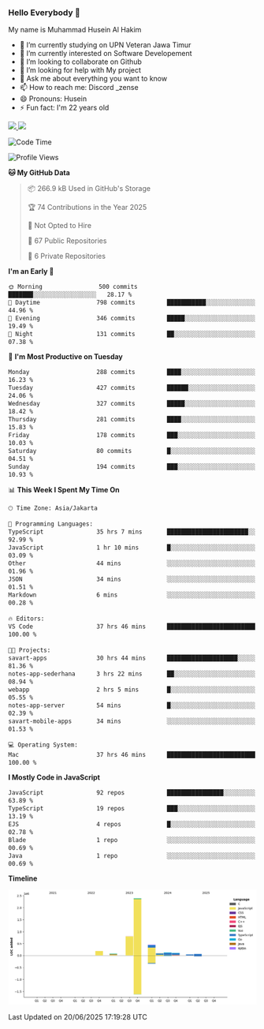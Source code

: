 ### Hello Everybody 👋

My name is Muhammad Husein Al Hakim

- 🔭 I’m currently studying on UPN Veteran Jawa Timur
- 🌱 I’m currently interested on Software Developement
- 👯 I’m looking to collaborate on Github
- 🤔 I’m looking for help with My project
- 💬 Ask me about everything you want to know
- 📫 How to reach me: Discord _zense
- 😄 Pronouns: Husein
- ⚡ Fun fact: I'm 22 years old

<p align="left">
<a href="https://github.com/huseinhq">
  <img height="180em" src="https://github-readme-stats-eight-theta.vercel.app/api?username=huseinhq&show_icons=true&theme=algolia&include_all_commits=true&count_private=true"/>
  <img height="180em" src="https://github-readme-stats-eight-theta.vercel.app/api/top-langs/?username=huseinhq&layout=compact&langs_count=8&theme=algolia"/>
</a>
</p>

<!--START_SECTION:waka-->
![Code Time](http://img.shields.io/badge/Code%20Time-2%2C289%20hrs%2052%20mins-blue)

![Profile Views](http://img.shields.io/badge/Profile%20Views-0-blue)

**🐱 My GitHub Data** 

> 📦 266.9 kB Used in GitHub's Storage 
 > 
> 🏆 74 Contributions in the Year 2025
 > 
> 🚫 Not Opted to Hire
 > 
> 📜 67 Public Repositories 
 > 
> 🔑 6 Private Repositories 
 > 
**I'm an Early 🐤** 

```text
🌞 Morning                500 commits         ███████░░░░░░░░░░░░░░░░░░   28.17 % 
🌆 Daytime                798 commits         ███████████░░░░░░░░░░░░░░   44.96 % 
🌃 Evening                346 commits         █████░░░░░░░░░░░░░░░░░░░░   19.49 % 
🌙 Night                  131 commits         ██░░░░░░░░░░░░░░░░░░░░░░░   07.38 % 
```
📅 **I'm Most Productive on Tuesday** 

```text
Monday                   288 commits         ████░░░░░░░░░░░░░░░░░░░░░   16.23 % 
Tuesday                  427 commits         ██████░░░░░░░░░░░░░░░░░░░   24.06 % 
Wednesday                327 commits         █████░░░░░░░░░░░░░░░░░░░░   18.42 % 
Thursday                 281 commits         ████░░░░░░░░░░░░░░░░░░░░░   15.83 % 
Friday                   178 commits         ███░░░░░░░░░░░░░░░░░░░░░░   10.03 % 
Saturday                 80 commits          █░░░░░░░░░░░░░░░░░░░░░░░░   04.51 % 
Sunday                   194 commits         ███░░░░░░░░░░░░░░░░░░░░░░   10.93 % 
```


📊 **This Week I Spent My Time On** 

```text
🕑︎ Time Zone: Asia/Jakarta

💬 Programming Languages: 
TypeScript               35 hrs 7 mins       ███████████████████████░░   92.99 % 
JavaScript               1 hr 10 mins        █░░░░░░░░░░░░░░░░░░░░░░░░   03.09 % 
Other                    44 mins             ░░░░░░░░░░░░░░░░░░░░░░░░░   01.96 % 
JSON                     34 mins             ░░░░░░░░░░░░░░░░░░░░░░░░░   01.51 % 
Markdown                 6 mins              ░░░░░░░░░░░░░░░░░░░░░░░░░   00.28 % 

🔥 Editors: 
VS Code                  37 hrs 46 mins      █████████████████████████   100.00 % 

🐱‍💻 Projects: 
savart-apps              30 hrs 44 mins      ████████████████████░░░░░   81.36 % 
notes-app-sederhana      3 hrs 22 mins       ██░░░░░░░░░░░░░░░░░░░░░░░   08.94 % 
webapp                   2 hrs 5 mins        █░░░░░░░░░░░░░░░░░░░░░░░░   05.55 % 
notes-app-server         54 mins             █░░░░░░░░░░░░░░░░░░░░░░░░   02.39 % 
savart-mobile-apps       34 mins             ░░░░░░░░░░░░░░░░░░░░░░░░░   01.53 % 

💻 Operating System: 
Mac                      37 hrs 46 mins      █████████████████████████   100.00 % 
```

**I Mostly Code in JavaScript** 

```text
JavaScript               92 repos            ████████████████░░░░░░░░░   63.89 % 
TypeScript               19 repos            ███░░░░░░░░░░░░░░░░░░░░░░   13.19 % 
EJS                      4 repos             █░░░░░░░░░░░░░░░░░░░░░░░░   02.78 % 
Blade                    1 repo              ░░░░░░░░░░░░░░░░░░░░░░░░░   00.69 % 
Java                     1 repo              ░░░░░░░░░░░░░░░░░░░░░░░░░   00.69 % 
```



**Timeline**

![Lines of Code chart](https://raw.githubusercontent.com/HuseinHQ/HuseinHQ/main/assets/bar_graph.png)


 Last Updated on 20/06/2025 17:19:28 UTC
<!--END_SECTION:waka-->
